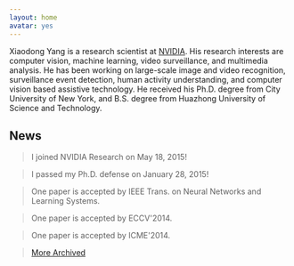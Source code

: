 ```yaml
---
layout: home
avatar: yes
---
```


Xiaodong Yang is a research scientist at [NVIDIA](https://research.nvidia.com). His research interests are computer vision, machine learning, video surveillance, and multimedia analysis. He has been working on large-scale image and video recognition, surveillance event detection, human activity understanding, and computer vision based assistive technology. He received his Ph.D. degree from City University of New York, and B.S. degree from Huazhong University of Science and Technology. 

## News

> I joined NVIDIA Research on May 18, 2015!

> I passed my Ph.D. defense on January 28, 2015!

> One paper is accepted by IEEE Trans. on Neural Networks and Learning Systems. 

> One paper is accepted by ECCV'2014.

> One paper is accepted by ICME'2014.

> [More Archived](/news)
